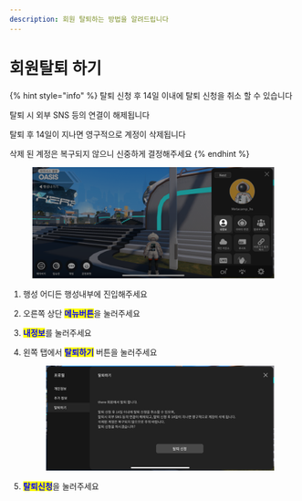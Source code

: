 ```yaml
---
description: 회원 탈퇴하는 방법을 알려드립니다
---
```


# 회원탈퇴 하기



{% hint style="info" %}
탈퇴 신청 후 14일 이내에 탈퇴 신청을 취소 할 수 있습니다&#x20;

탈퇴 시 외부 SNS 등의 연결이 해제됩니다&#x20;

탈퇴 후 14일이 지나면 영구적으로 계정이 삭제됩니다&#x20;

삭제 된 계정은 복구되지 않으니 신중하게 결정해주세요&#x20;
{% endhint %}

<figure><img src="../.gitbook/assets/IMG_1194.PNG" alt=""><figcaption></figcaption></figure>

1. 행성 어디든 행성내부에 진입해주세요
2. 오른쪽 상단 <mark style="color:blue;">**메뉴버튼**</mark>을 눌러주세요
3. <mark style="color:blue;">**내정보**</mark>를 눌러주세요
4.  왼쪽 탭에서 <mark style="color:blue;">**탈퇴하기**</mark> 버튼을 눌러주세요&#x20;

    <figure><img src="../.gitbook/assets/IMG_1193.PNG" alt=""><figcaption></figcaption></figure>
5. <mark style="color:blue;">**탈퇴신청**</mark>을 눌러주세요



